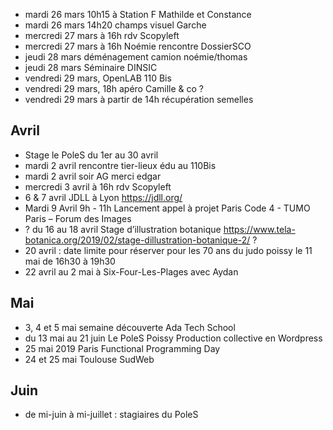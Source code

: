 - mardi 26 mars 10h15 à Station F  Mathilde et Constance
- mardi 26 mars 14h20 champs visuel Garche
- mercredi 27 mars à 16h rdv Scopyleft
- mercredi 27 mars à 16h Noémie rencontre DossierSCO
- jeudi 28 mars déménagement camion noémie/thomas
- jeudi 28 mars Séminaire DINSIC
- vendredi 29 mars, OpenLAB 110 Bis
- vendredi 29 mars, 18h apéro Camille & co ?
- vendredi 29 mars à partir de 14h récupération semelles

## Avril

- Stage le PoleS du 1er au 30 avril
- mardi 2 avril rencontre tier-lieux édu au 110Bis
- mardi 2 avril soir AG merci edgar
- mercredi 3 avril à 16h rdv Scopyleft
- 6 & 7 avril JDLL à Lyon https://jdll.org/
- Mardi 9 Avril 9h - 11h Lancement appel à projet Paris Code 4 - TUMO Paris – Forum des Images
- ? du 16 au 18 avril Stage d’illustration botanique https://www.tela-botanica.org/2019/02/stage-dillustration-botanique-2/ ?
- 20 avril : date limite pour réserver pour les 70 ans du judo poissy le 11 mai de 16h30 à 19h30
- 22 avril au 2 mai à Six-Four-Les-Plages avec Aydan

## Mai

- 3, 4 et 5 mai semaine découverte Ada Tech School
- du 13 mai au 21 juin Le PoleS Poissy  Production collective en Wordpress
- 25 mai 2019 Paris Functional Programming Day
- 24 et 25 mai Toulouse SudWeb

## Juin

- de mi-juin à mi-juillet : stagiaires du PoleS
